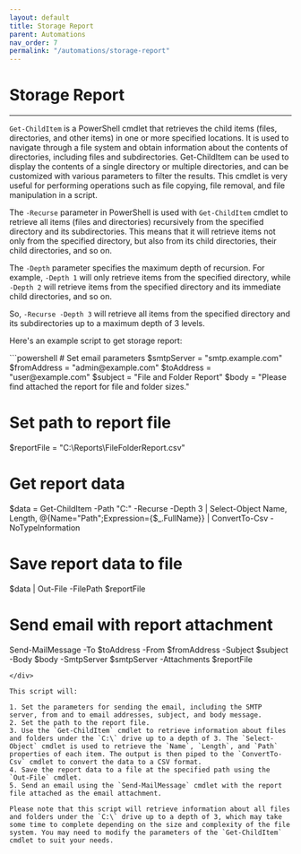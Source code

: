 ```yaml
---
layout: default
title: Storage Report
parent: Automations
nav_order: 7
permalink: "/automations/storage-report"
---
```


# Storage Report

---
`Get-ChildItem` is a PowerShell cmdlet that retrieves the child items (files, directories, and other items) in one or more specified locations. It is used to navigate through a file system and obtain information about the contents of directories, including files and subdirectories. Get-ChildItem can be used to display the contents of a single directory or multiple directories, and can be customized with various parameters to filter the results. This cmdlet is very useful for performing operations such as file copying, file removal, and file manipulation in a script.

The `-Recurse` parameter in PowerShell is used with `Get-ChildItem` cmdlet to retrieve all items (files and directories) recursively from the specified directory and its subdirectories. This means that it will retrieve items not only from the specified directory, but also from its child directories, their child directories, and so on.

The `-Depth` parameter specifies the maximum depth of recursion. For example, `-Depth 1` will only retrieve items from the specified directory, while `-Depth 2` will retrieve items from the specified directory and its immediate child directories, and so on.

So, `-Recurse -Depth 3` will retrieve all items from the specified directory and its subdirectories up to a maximum depth of 3 levels.

Here's an example script to get storage report:

<div class="code-example" markdown="1">
```powershell
# Set email parameters
$smtpServer = "smtp.example.com"
$fromAddress = "admin@example.com"
$toAddress = "user@example.com"
$subject = "File and Folder Report"
$body = "Please find attached the report for file and folder sizes."

# Set path to report file
$reportFile = "C:\Reports\FileFolderReport.csv"

# Get report data
$data = Get-ChildItem -Path "C:\" -Recurse -Depth 3 | Select-Object Name, Length, @{Name="Path";Expression={$_.FullName}} | ConvertTo-Csv -NoTypeInformation

# Save report data to file
$data | Out-File -FilePath $reportFile

# Send email with report attachment
Send-MailMessage -To $toAddress -From $fromAddress -Subject $subject -Body $body -SmtpServer $smtpServer -Attachments $reportFile
```
</div>

This script will:

1. Set the parameters for sending the email, including the SMTP server, from and to email addresses, subject, and body message.
2. Set the path to the report file.
3. Use the `Get-ChildItem` cmdlet to retrieve information about files and folders under the `C:\` drive up to a depth of 3. The `Select-Object` cmdlet is used to retrieve the `Name`, `Length`, and `Path` properties of each item. The output is then piped to the `ConvertTo-Csv` cmdlet to convert the data to a CSV format.
4. Save the report data to a file at the specified path using the `Out-File` cmdlet.
5. Send an email using the `Send-MailMessage` cmdlet with the report file attached as the email attachment.

Please note that this script will retrieve information about all files and folders under the `C:\` drive up to a depth of 3, which may take some time to complete depending on the size and complexity of the file system. You may need to modify the parameters of the `Get-ChildItem` cmdlet to suit your needs.